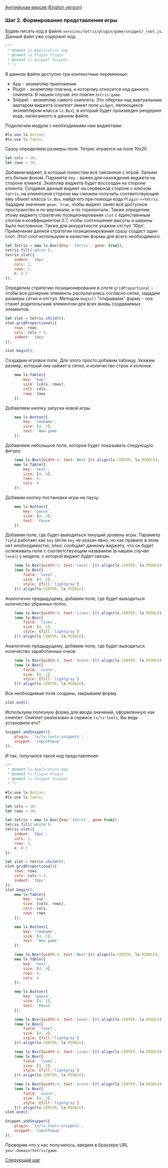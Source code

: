 [Английская версия (English version)](https://github.com/epicoon/lx-doc-articles/blob/master/en/app-dev/expl1/2_game_view.md)

### Шаг 2. Формирование представления игры

Будем писать код в файле `services/tetris/plugin/game/snippet/_root.js`. Данный файл уже содержит код:
```js
/**
 * @const lx.Application App
 * @const lx.Plugin Plugin
 * @const lx.Snippet Snippet
 * */

```
В данном файле доступно три контекстные переменные:
* App - экземпляр приложения
* Plugin - экземпляр плагина, к которому относится код данного сниппета. В нашем случае это плагин `tetris:game`.
* Snippet - экземпляр самого сниппета. Это обертка над виртуальным аватаром виджета (сниппет имеет поле `widget`, являющееся экземпляром класса `lx.Box`), в который будет произведен рендеринг кода, написанного в данном файле.

Подключим модули с необходимыми нам виджетами.
```js
#lx:use lx.Button;
#lx:use lx.Table;
```

Сразу определяем размеры поля. Тетрис играется на поле 10x20.
```js
let cols = 10;
let rows = 20;
```

Добавим виджет, в который поместим всё связанное с игрой. Зальем его белым фоном. Параметр `key` - важен для нахождения виджета на стороне клиента. Экзепляр виджета будет воссоздан на стороне клиента. Создавая данный виджет на серверной стороне с ключом `tetris`, на клиентской стороне мы сможем получить соответствующий ему объект класса `lx.Box`, найдя его при помощи кода `Plugin->>tetris`. Зададим значение `geom: true`, чтобы виджет занял всё доступное пространство и по вертикали, и по горизонтали. Также определим этому виджету стратегию позиционирования `slot` с единственным слотом и коэффициентом 0.7, чтобы соотношение высоты и ширины было постоянное. Также для аккуратности укажем отступ '10px'. Применение данной стратегии позиционирования сразу создаст один слот. Этот слот используем в качестве формы для всего необходимого. 

```js
let tetris = new lx.Box({key: 'tetris', geom: true});
tetris.fill('white');
tetris.slot({
	indent: '10px',
	cols: 1,
	rows: 1,
	k: 0.7
});
```

Определим стратегию позиционирования в слоте `gridProportional` - чтобы все дочерние элементы располагались согласно сетке, зададим размеры сетки и отступ. Методом `begin()` "открываем" форму - она станет родительским элементом для всех вновь создаваемых элементов.
```js
let slot = tetris.child(0);
slot.gridProportional({
	rows: rows,
	cols: cols + 4,
	indent: '10px'
});

slot.begin();
```

Создадим игровое поле. Для этого просто добавим таблицу. Укажем размер, который она займет в сетке, и количество строк и колонок.
```js
	new lx.Table({
		key: 'map',
		size: [cols, rows],
		cols: cols,
		rows: rows
	});
```

Добавляем кнопку запуска новой игры.
```js
	new lx.Button({
		key: 'newGame',
		size: [4, 2],
		text: 'New game'
	});
```

Добавляем небольшое поле, которое будет показывать следующую фигуру.
```js
	(new lx.Box({width:4, text:'Next'})).align(lx.CENTER, lx.MIDDLE);
	new lx.Table({
		key: 'next',
		size: [4, 4],
		rows: 4,
		cols: 4
	});
```

Добавим кнопку постановки игры на паузу.
```js
	new lx.Button({
		key: 'pause',
		size: [4, 2],
		text: 'Pause'
	});
```

Добавим поле, где будет выводиться текущий уровень игры. Параметр `field` работает как `key` (если `key` не указан явно, но как правило в этом нет необходимости), плюс сообщает данному виджету, что он будет ослеживать поле с соответствующим названием (в нашем случае `level`) у модели, с которой виджет будет связан.
```js
	(new lx.Box({width:4, text:'Level:'})).align(lx.CENTER, lx.MIDDLE);
	(new lx.Box({
		field: 'level',
		size: [4, 2],
		style: {fill:'lightgray'}
	})).align(lx.CENTER, lx.MIDDLE);
```

Аналогично предыдущему, добавим поле, где будет выводиться количество убранных полос.
```js
	(new lx.Box({width:4, text:'Lines:'})).align(lx.CENTER, lx.MIDDLE);
	(new lx.Box({
		field: 'lines',
		size: [4, 2],
		style: {fill:'lightgray'}
	})).align(lx.CENTER, lx.MIDDLE);
```

Аналогично предыдущему, добавим поле, где будет выводиться количество заработанных очков.
```js
	(new lx.Box({width:4, text:'Score:'})).align(lx.CENTER, lx.MIDDLE);
	(new lx.Box({
		field: 'score',
		size: [4, 2],
		style: {fill:'lightgray'}
	})).align(lx.CENTER, lx.MIDDLE);
```

Все необходимые поля созданы, закрываем форму.
```js
slot.end();
```

Используем полезную форму для ввода значений, оформленную как сниппет. Сниппет реализован в сервисе `lx/lx-tools`, Вы ведь установили его?
```js
Snippet.addSnippet({
	plugin: 'lx/lx-tools:snippets',
	snippet: 'inputPopup'
});
```

И так, получился такой код представления:
```js
/**
 * @const lx.Application App
 * @const lx.Plugin Plugin
 * @const lx.Snippet Snippet
 * */

#lx:use lx.Button;
#lx:use lx.Table;

let cols = 10;
let rows = 20;

let tetris = new lx.Box({key:'tetris', geom:true});
tetris.fill('white');
tetris.slot({
	indent: '10px',
	cols: 1,
	rows: 1,
	k: 0.7
});

let slot = tetris.child(0);
slot.gridProportional({
	rows: rows,
	cols: cols + 4,
	indent: '10px'
});
slot.begin();
	new lx.Table({
		key: 'map',
		size: [cols, rows],
		cols: cols,
		rows: rows
	});

	new lx.Button({
		key: 'newGame',
		size: [4, 2],
		text: 'New game'
	});

	(new lx.Box({width:4, text:'Next'})).align(lx.CENTER, lx.MIDDLE);
	new lx.Table({
		key: 'next',
		size: [4, 4],
		rows: 4,
		cols: 4
	});

	new lx.Button({
		key: 'pause',
		size: [4, 2],
		text: 'Pause'
	});

	(new lx.Box({width:4, text:'Level:'})).align(lx.CENTER, lx.MIDDLE);
	(new lx.Box({
		field: 'level',
		size: [4, 2],
		style: {fill:'lightgray'}
	})).align(lx.CENTER, lx.MIDDLE);

	(new lx.Box({width:4, text:'Lines:'})).align(lx.CENTER, lx.MIDDLE);
	(new lx.Box({
		field: 'lines',
		size: [4, 2],
		style: {fill:'lightgray'}
	})).align(lx.CENTER, lx.MIDDLE);

	(new lx.Box({width:4, text:'Score:'})).align(lx.CENTER, lx.MIDDLE);
	(new lx.Box({
		field: 'score',
		size: [4, 2],
		style: {fill:'lightgray'}
	})).align(lx.CENTER, lx.MIDDLE);
slot.end();

Snippet.addSnippet({
	plugin: 'lx/lx-tools:snippets',
	snippet: 'inputPopup'
});

```
Проверим что у нас получилось, введем в браузере URL `your.domain/tetris/game`.

[Следующий шаг](https://github.com/epicoon/lx-doc-articles/blob/master/ru/app-dev/expl1/3_figures.md)
